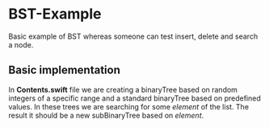 # BST-Example
Basic example of BST whereas someone can test insert, delete and search a node.

## Basic implementation
In **Contents.swift** file we are creating a binaryTree based on random integers of a specific range and a standard binaryTree based on predefined values. 
In these trees we are searching for some *element* of the list. 
The result it should be a new subBinaryTree based on *element*.
